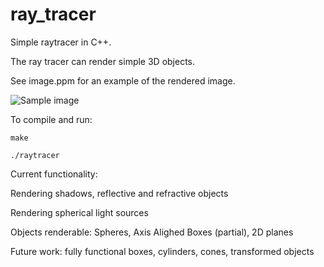 # ray_tracer

Simple raytracer in C++.

The ray tracer can render simple 3D objects.

See image.ppm for an example of the rendered image.

![Sample image](image.ppm)

To compile and run:

`make`

`./raytracer`

Current functionality:

Rendering shadows, reflective and refractive objects

Rendering spherical light sources

Objects renderable: Spheres, Axis Alighed Boxes (partial), 2D planes

Future work: fully functional boxes, cylinders, cones, transformed objects
